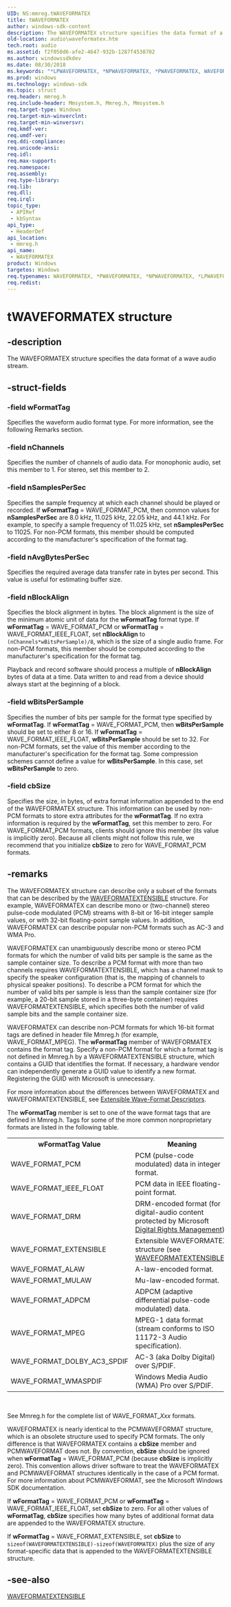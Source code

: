 ```yaml
---
UID: NS:mmreg.tWAVEFORMATEX
title: tWAVEFORMATEX
author: windows-sdk-content
description: The WAVEFORMATEX structure specifies the data format of a wave audio stream.
old-location: audio\waveformatex.htm
tech.root: audio
ms.assetid: f2f050d6-afe2-4647-932b-1287f4538702
ms.author: windowssdkdev
ms.date: 08/30/2018
ms.keywords: "*LPWAVEFORMATEX, *NPWAVEFORMATEX, *PWAVEFORMATEX, WAVEFORMATEX, WAVEFORMATEX structure [Audio Devices], aud-prop_f0d9c096-fa87-43d5-812b-de4d08358342.xml, audio.waveformatex, mmreg/WAVEFORMATEX, tWAVEFORMATEX"
ms.prod: windows
ms.technology: windows-sdk
ms.topic: struct
req.header: mmreg.h
req.include-header: Mmsystem.h, Mmreg.h, Mmsystem.h
req.target-type: Windows
req.target-min-winverclnt: 
req.target-min-winversvr: 
req.kmdf-ver: 
req.umdf-ver: 
req.ddi-compliance: 
req.unicode-ansi: 
req.idl: 
req.max-support: 
req.namespace: 
req.assembly: 
req.type-library: 
req.lib: 
req.dll: 
req.irql: 
topic_type:
 - APIRef
 - kbSyntax
api_type:
 - HeaderDef
api_location:
 - mmreg.h
api_name:
 - WAVEFORMATEX
product: Windows
targetos: Windows
req.typenames: WAVEFORMATEX, *PWAVEFORMATEX, *NPWAVEFORMATEX, *LPWAVEFORMATEX
req.redist: 
---
```


# tWAVEFORMATEX structure


## -description


The WAVEFORMATEX structure specifies the data format of a wave audio stream.


## -struct-fields




### -field wFormatTag

Specifies the waveform audio format type. For more information, see the following Remarks section.


### -field nChannels

Specifies the number of channels of audio data. For monophonic audio, set this member to 1. For stereo, set this member to 2.


### -field nSamplesPerSec

Specifies the sample frequency at which each channel should be played or recorded. If <b>wFormatTag</b> = WAVE_FORMAT_PCM, then common values for <b>nSamplesPerSec</b> are 8.0 kHz, 11.025 kHz, 22.05 kHz, and 44.1 kHz. For example, to specify a sample frequency of 11.025 kHz, set <b>nSamplesPerSec</b> to 11025. For non-PCM formats, this member should be computed according to the manufacturer's specification of the format tag.


### -field nAvgBytesPerSec

Specifies the required average data transfer rate in bytes per second. This value is useful for estimating buffer size.


### -field nBlockAlign

Specifies the block alignment in bytes. The block alignment is the size of the minimum atomic unit of data for the <b>wFormatTag</b> format type. If <b>wFormatTag</b> = WAVE_FORMAT_PCM or <b>wFormatTag</b> = WAVE_FORMAT_IEEE_FLOAT, set <b>nBlockAlign</b> to <code>(nChannels*wBitsPerSample)/8</code>, which is the size of a single audio frame. For non-PCM formats, this member should be computed according to the manufacturer's specification for the format tag.

Playback and record software should process a multiple of <b>nBlockAlign</b> bytes of data at a time. Data written to and read from a device should always start at the beginning of a block.


### -field wBitsPerSample

Specifies the number of bits per sample for the format type specified by <b>wFormatTag</b>. If <b>wFormatTag</b> = WAVE_FORMAT_PCM, then <b>wBitsPerSample</b> should be set to either 8 or 16. If <b>wFormatTag</b> = WAVE_FORMAT_IEEE_FLOAT, <b>wBitsPerSample</b> should be set to 32. For non-PCM formats, set the value of this member according to the manufacturer's specification for the format tag. Some compression schemes cannot define a value for <b>wBitsPerSample</b>. In this case, set <b>wBitsPerSample</b> to zero.


### -field cbSize

Specifies the size, in bytes, of extra format information appended to the end of the WAVEFORMATEX structure. This information can be used by non-PCM formats to store extra attributes for the <b>wFormatTag</b>. If no extra information is required by the <b>wFormatTag</b>, set this member to zero. For WAVE_FORMAT_PCM formats, clients should ignore this member (its value is implicitly zero). Because all clients might not follow this rule, we recommend that you initialize <b>cbSize</b> to zero for WAVE_FORMAT_PCM formats.


## -remarks



The WAVEFORMATEX structure can describe only a subset of the formats that can be described by the <a href="https://msdn.microsoft.com/54bcb18e-df4b-471c-b121-4db75ce5c49b">WAVEFORMATEXTENSIBLE</a> structure. For example, WAVEFORMATEX can describe mono or (two-channel) stereo pulse-code modulated (PCM) streams with 8-bit or 16-bit integer sample values, or with 32-bit floating-point sample values. In addition, WAVEFORMATEX can describe popular non-PCM formats such as AC-3 and WMA Pro.

WAVEFORMATEX can unambiguously describe mono or stereo PCM formats for which the number of valid bits per sample is the same as the sample container size. To describe a PCM format with more than two channels requires WAVEFORMATEXTENSIBLE, which has a channel mask to specify the speaker configuration (that is, the mapping of channels to physical speaker positions). To describe a PCM format for which the number of valid bits per sample is less than the sample container size (for example, a 20-bit sample stored in a three-byte container) requires WAVEFORMATEXTENSIBLE, which specifies both the number of valid sample bits and the sample container size.

WAVEFORMATEX can describe non-PCM formats for which 16-bit format tags are defined in header file Mmreg.h (for example, WAVE_FORMAT_MPEG). The <b>wFormatTag</b> member of WAVEFORMATEX contains the format tag. Specify a non-PCM format for which a format tag is not defined in Mmreg.h  by a WAVEFORMATEXTENSIBLE structure, which contains a GUID that identifies the format. If necessary, a hardware vendor can independently generate a GUID value to identify a new format. Registering the GUID with Microsoft is unnecessary.

For more information about the differences between WAVEFORMATEX and WAVEFORMATEXTENSIBLE, see <a href="https://msdn.microsoft.com/b80e651b-fb97-4502-8526-e844425805dc">Extensible Wave-Format Descriptors</a>.

The <b>wFormatTag</b> member is set to one of the wave format tags that are defined in Mmreg.h. Tags for some of the more common nonproprietary formats are listed in the following table.

<table>
<tr>
<th>wFormatTag Value</th>
<th>Meaning</th>
</tr>
<tr>
<td>
WAVE_FORMAT_PCM

</td>
<td>
PCM (pulse-code modulated) data in integer format.

</td>
</tr>
<tr>
<td>
WAVE_FORMAT_IEEE_FLOAT

</td>
<td>
PCM data in IEEE floating-point format.

</td>
</tr>
<tr>
<td>
WAVE_FORMAT_DRM

</td>
<td>
DRM-encoded format (for digital-audio content protected by Microsoft <a href="https://msdn.microsoft.com/7ce19196-5180-421f-b6be-ac4a235a8c16">Digital Rights Management</a>).

</td>
</tr>
<tr>
<td>
WAVE_FORMAT_EXTENSIBLE

</td>
<td>
Extensible WAVEFORMATEX structure (see <a href="https://msdn.microsoft.com/54bcb18e-df4b-471c-b121-4db75ce5c49b">WAVEFORMATEXTENSIBLE</a>).

</td>
</tr>
<tr>
<td>
WAVE_FORMAT_ALAW

</td>
<td>
A-law-encoded format.

</td>
</tr>
<tr>
<td>
WAVE_FORMAT_MULAW

</td>
<td>
Mu-law-encoded format.

</td>
</tr>
<tr>
<td>
WAVE_FORMAT_ADPCM

</td>
<td>
ADPCM (adaptive differential pulse-code modulated) data.

</td>
</tr>
<tr>
<td>
WAVE_FORMAT_MPEG

</td>
<td>
MPEG-1 data format (stream conforms to ISO 11172-3 Audio specification).

</td>
</tr>
<tr>
<td>
WAVE_FORMAT_DOLBY_AC3_SPDIF

</td>
<td>
AC-3 (aka Dolby Digital) over S/PDIF.

</td>
</tr>
<tr>
<td>
WAVE_FORMAT_WMASPDIF

</td>
<td>
Windows Media Audio (WMA) Pro over S/PDIF.

</td>
</tr>
</table>
 

See Mmreg.h for the complete list of WAVE_FORMAT_<i>Xxx</i> formats.

WAVEFORMATEX is nearly identical to the PCMWAVEFORMAT structure, which is an obsolete structure used to specify PCM formats. The only difference is that WAVEFORMATEX contains a <b>cbSize</b> member and PCMWAVEFORMAT does not. By convention, <b>cbSize</b> should be ignored when <b>wFormatTag</b> = WAVE_FORMAT_PCM (because <b>cbSize</b> is implicitly zero). This convention allows driver software to treat the WAVEFORMATEX and PCMWAVEFORMAT structures identically in the case of a PCM format. For more information about PCMWAVEFORMAT, see the Microsoft Windows SDK documentation.

If <b>wFormatTag</b> = WAVE_FORMAT_PCM or <b>wFormatTag</b> = WAVE_FORMAT_IEEE_FLOAT, set <b>cbSize</b> to zero. For all other values of <b>wFormatTag</b>, <b>cbSize</b> specifies how many bytes of additional format data are appended to the WAVEFORMATEX structure.

If <b>wFormatTag</b> = WAVE_FORMAT_EXTENSIBLE, set <b>cbSize</b> to <code>sizeof(WAVEFORMATEXTENSIBLE)-sizeof(WAVEFORMATEX)</code> plus the size of any format-specific data that is appended to the WAVEFORMATEXTENSIBLE structure.




## -see-also




<a href="https://msdn.microsoft.com/54bcb18e-df4b-471c-b121-4db75ce5c49b">WAVEFORMATEXTENSIBLE</a>
 

 

